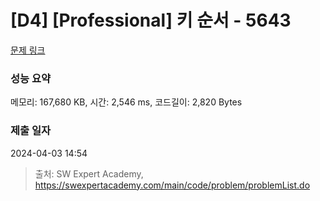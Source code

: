 # [D4] [Professional] 키 순서 - 5643 

[문제 링크](https://swexpertacademy.com/main/code/problem/problemDetail.do?contestProbId=AWXQsLWKd5cDFAUo) 

### 성능 요약

메모리: 167,680 KB, 시간: 2,546 ms, 코드길이: 2,820 Bytes

### 제출 일자

2024-04-03 14:54



> 출처: SW Expert Academy, https://swexpertacademy.com/main/code/problem/problemList.do